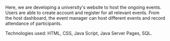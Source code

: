 Here, we are developing a university's website to host the ongoing events. 
Users are able to create account and register for all relevant events. From the host dashboard, the event manager can host different events and record attendance of participants.

Technologies used: HTML, CSS, Java Script, Java Server Pages, SQL.
